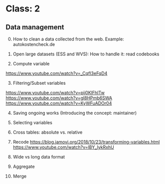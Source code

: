 # Class: 2

## Data management

0. How to clean a data collected from the web. Example: autokostencheck.de

1. Open large datasets (ESS and WVS): How to handle it: read codebooks

2. Compute variable

https://www.youtube.com/watch?v=_CqfI3eFqD4

3. Filtering/Subset variables

https://www.youtube.com/watch?v=pij0KlFhITw
https://www.youtube.com/watch?v=gl8HPmb6SWA
https://www.youtube.com/watch?v=KyWFuADOr04

4. Saving ongoing works
(Introducing the concept: maintainer)

5. Selecting variables

6. Cross tables: absolute vs. relative 

7. Recode
https://blog.jamovi.org/2018/10/23/transforming-variables.html
https://www.youtube.com/watch?v=lBY_lykRxhU

8. Wide vs long data format

9. Aggregate

9. Merge






